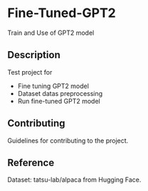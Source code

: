 # Fine-Tuned-GPT2
Train and Use of GPT2 model

## Description
Test project for
- Fine tuning GPT2 model
- Dataset datas preprocessing
- Run fine-tuned GPT2 model

## Contributing
Guidelines for contributing to the project.

## Reference
Dataset: tatsu-lab/alpaca from Hugging Face.
